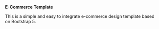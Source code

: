 **E-Commerce Template**

This is a simple and easy to integrate e-commerce design template based on Bootstrap 5.